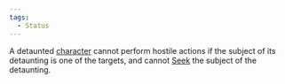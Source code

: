 ```yaml
---  
tags:  
  - Status  
---  
```

A detaunted [character](./Character.md) cannot perform hostile actions if the subject of its detaunting is one of the targets, and cannot [Seek](./Seeker.md) the subject of the detaunting.